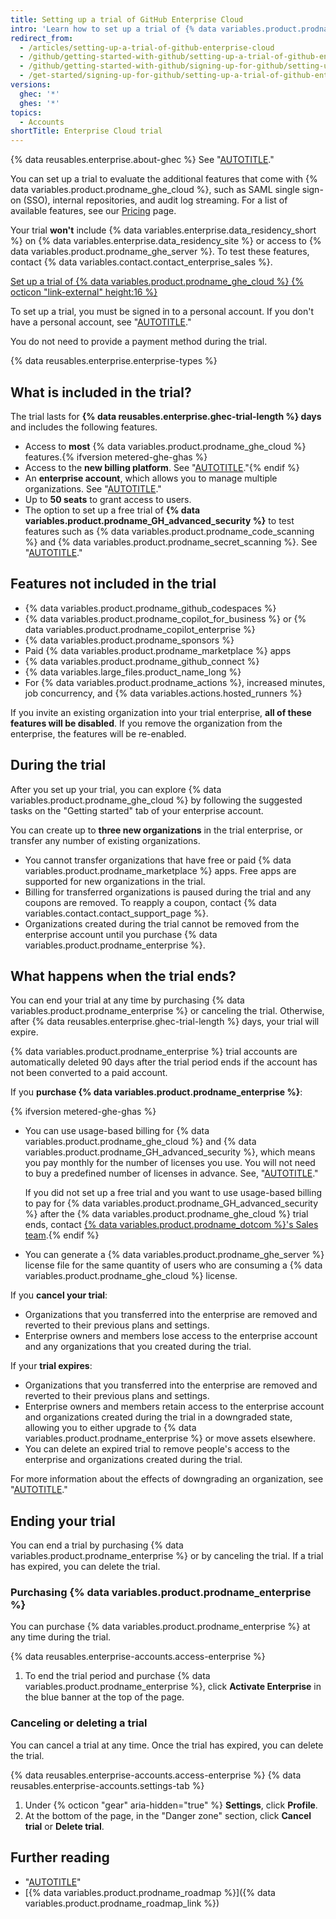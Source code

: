 ```yaml
---
title: Setting up a trial of GitHub Enterprise Cloud
intro: 'Learn how to set up a trial of {% data variables.product.prodname_ghe_cloud %}, what is included in the trial, and what happens when the trial ends.'
redirect_from:
  - /articles/setting-up-a-trial-of-github-enterprise-cloud
  - /github/getting-started-with-github/setting-up-a-trial-of-github-enterprise-cloud
  - /github/getting-started-with-github/signing-up-for-github/setting-up-a-trial-of-github-enterprise-cloud
  - /get-started/signing-up-for-github/setting-up-a-trial-of-github-enterprise-cloud
versions:
  ghec: '*'
  ghes: '*'
topics:
  - Accounts
shortTitle: Enterprise Cloud trial
---
```


{% data reusables.enterprise.about-ghec %} See "[AUTOTITLE](/enterprise-cloud@latest/admin/overview/about-github-enterprise-cloud)."

You can set up a trial to evaluate the additional features that come with {% data variables.product.prodname_ghe_cloud %}, such as SAML single sign-on (SSO), internal repositories, and audit log streaming. For a list of available features, see our [Pricing](https://github.com/pricing) page.

Your trial **won't** include {% data variables.enterprise.data_residency_short %} on {% data variables.enterprise.data_residency_site %} or access to {% data variables.product.prodname_ghe_server %}. To test these features, contact {% data variables.contact.contact_enterprise_sales %}.

<a href="https://github.com/account/enterprises/new?ref_cta=GHEC+trial&ref_loc=setting+up+a+trial+of+github+enterprise+cloud&ref_page=docs" target="_blank" class="btn btn-primary mt-3 mr-3 no-underline"><span>Set up a trial of {% data variables.product.prodname_ghe_cloud %}</span> {% octicon "link-external" height:16 %}</a>

To set up a trial, you must be signed in to a personal account. If you don't have a personal account, see "[AUTOTITLE](/free-pro-team@latest/get-started/start-your-journey/creating-an-account-on-github)."

You do not need to provide a payment method during the trial.

{% data reusables.enterprise.enterprise-types %}

## What is included in the trial?

The trial lasts for **{% data reusables.enterprise.ghec-trial-length %} days** and includes the following features.

* Access to **most** {% data variables.product.prodname_ghe_cloud %} features.{% ifversion metered-ghe-ghas %}
* Access to the **new billing platform**. See "[AUTOTITLE](/billing/using-the-new-billing-platform/about-the-new-billing-platform-for-enterprises)."{% endif %}
* An **enterprise account**, which allows you to manage multiple organizations. See "[AUTOTITLE](/enterprise-cloud@latest/get-started/learning-about-github/types-of-github-accounts)."
* Up to **50 seats** to grant access to users.
* The option to set up a free trial of **{% data variables.product.prodname_GH_advanced_security %}** to test features such as {% data variables.product.prodname_code_scanning %} and {% data variables.product.prodname_secret_scanning %}. See "[AUTOTITLE](/enterprise-cloud@latest/billing/managing-billing-for-your-products/managing-billing-for-github-advanced-security/setting-up-a-trial-of-github-advanced-security)."

## Features not included in the trial

* {% data variables.product.prodname_github_codespaces %}
* {% data variables.product.prodname_copilot_for_business %} or {% data variables.product.prodname_copilot_enterprise %}
* {% data variables.product.prodname_sponsors %}
* Paid {% data variables.product.prodname_marketplace %} apps
* {% data variables.product.prodname_github_connect %}
* {% data variables.large_files.product_name_long %}
* For {% data variables.product.prodname_actions %}, increased minutes, job concurrency, and {% data variables.actions.hosted_runners %}

If you invite an existing organization into your trial enterprise, **all of these features will be disabled**. If you remove the organization from the enterprise, the features will be re-enabled.

## During the trial

After you set up your trial, you can explore {% data variables.product.prodname_ghe_cloud %} by following the suggested tasks on the "Getting started" tab of your enterprise account.

You can create up to **three new organizations** in the trial enterprise, or transfer any number of existing organizations.

* You cannot transfer organizations that have free or paid {% data variables.product.prodname_marketplace %} apps. Free apps are supported for new organizations in the trial.
* Billing for transferred organizations is paused during the trial and any coupons are removed. To reapply a coupon, contact {% data variables.contact.contact_support_page %}.
* Organizations created during the trial cannot be removed from the enterprise account until you purchase {% data variables.product.prodname_enterprise %}.

## What happens when the trial ends?

You can end your trial at any time by purchasing {% data variables.product.prodname_enterprise %} or canceling the trial. Otherwise, after {% data reusables.enterprise.ghec-trial-length %} days, your trial will expire.

{% data variables.product.prodname_enterprise %} trial accounts are automatically deleted 90 days after the trial period ends if the account has not been converted to a paid account.

If you **purchase {% data variables.product.prodname_enterprise %}**:

{% ifversion metered-ghe-ghas %}
* You can use usage-based billing for {% data variables.product.prodname_ghe_cloud %} and {% data variables.product.prodname_GH_advanced_security %}, which means you pay monthly for the number of licenses you use. You will not need to buy a predefined number of licenses in advance. See, "[AUTOTITLE](/billing/using-the-new-billing-platform/about-usage-based-billing-for-licenses)."

  If you did not set up a free trial and you want to use usage-based billing to pay for {% data variables.product.prodname_GH_advanced_security %} after the {% data variables.product.prodname_ghe_cloud %} trial ends, contact [{% data variables.product.prodname_dotcom %}'s Sales team](https://enterprise.github.com/contact).{% endif %}

* You can generate a {% data variables.product.prodname_ghe_server %} license file for the same quantity of users who are consuming a {% data variables.product.prodname_ghe_cloud %} license.

If you **cancel your trial**:

* Organizations that you transferred into the enterprise are removed and reverted to their previous plans and settings.
* Enterprise owners and members lose access to the enterprise account and any organizations that you created during the trial.

If your **trial expires**:

* Organizations that you transferred into the enterprise are removed and reverted to their previous plans and settings.
* Enterprise owners and members retain access to the enterprise account and organizations created during the trial in a downgraded state, allowing you to either upgrade to {% data variables.product.prodname_enterprise %} or move assets elsewhere.
* You can delete an expired trial to remove people's access to the enterprise and organizations created during the trial.

For more information about the effects of downgrading an organization, see "[AUTOTITLE](/enterprise-cloud@latest/billing/managing-the-plan-for-your-github-account/downgrading-your-accounts-plan#downgrading-your-organizations-plan)."

## Ending your trial

You can end a trial by purchasing {% data variables.product.prodname_enterprise %} or by canceling the trial. If a trial has expired, you can delete the trial.

### Purchasing {% data variables.product.prodname_enterprise %}

You can purchase {% data variables.product.prodname_enterprise %} at any time during the trial.

{% data reusables.enterprise-accounts.access-enterprise %}
1. To end the trial period and purchase {% data variables.product.prodname_enterprise %}, click **Activate Enterprise** in the blue banner at the top of the page.

### Canceling or deleting a trial

You can cancel a trial at any time. Once the trial has expired, you can delete the trial.

{% data reusables.enterprise-accounts.access-enterprise %}
{% data reusables.enterprise-accounts.settings-tab %}
1. Under {% octicon "gear" aria-hidden="true" %} **Settings**, click **Profile**.
1. At the bottom of the page, in the "Danger zone" section, click **Cancel trial** or **Delete trial**.

## Further reading

* "[AUTOTITLE](/admin/overview/best-practices-for-enterprises)"
* [{% data variables.product.prodname_roadmap %}]({% data variables.product.prodname_roadmap_link %})
